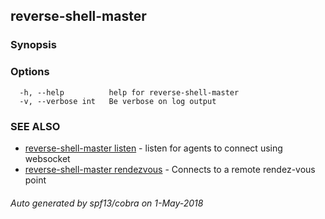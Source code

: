 ## reverse-shell-master



### Synopsis



### Options

```
  -h, --help          help for reverse-shell-master
  -v, --verbose int   Be verbose on log output
```

### SEE ALSO

* [reverse-shell-master listen](reverse-shell-master_listen.md)	 - listen for agents to connect using websocket
* [reverse-shell-master rendezvous](reverse-shell-master_rendezvous.md)	 - Connects to a remote rendez-vous point

###### Auto generated by spf13/cobra on 1-May-2018
